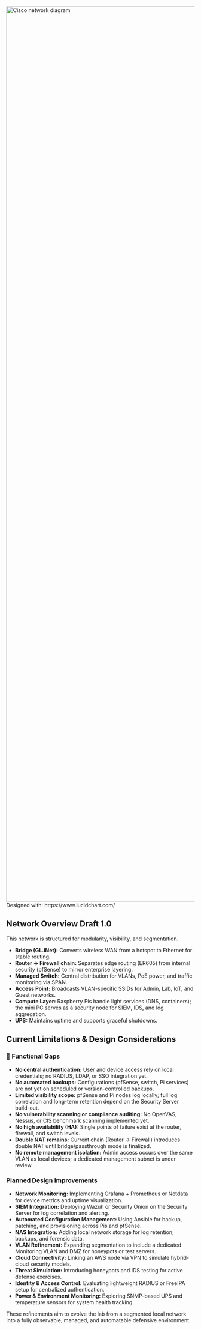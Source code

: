 
<img width="1947" height="2387" alt="Cisco network diagram" src="https://github.com/user-attachments/assets/444ee836-6a17-426a-9c46-66c5008d8c1b" />
Designed with: https://www.lucidchart.com/


## Network Overview Draft 1.0

This network is structured for modularity, visibility, and segmentation.  
- **Bridge (GL.iNet):** Converts wireless WAN from a hotspot to Ethernet for stable routing.  
- **Router → Firewall chain:** Separates edge routing (ER605) from internal security (pfSense) to mirror enterprise layering.  
- **Managed Switch:** Central distribution for VLANs, PoE power, and traffic monitoring via SPAN.  
- **Access Point:** Broadcasts VLAN-specific SSIDs for Admin, Lab, IoT, and Guest networks.  
- **Compute Layer:** Raspberry Pis handle light services (DNS, containers); the mini PC serves as a security node for SIEM, IDS, and log aggregation.  
- **UPS:** Maintains uptime and supports graceful shutdowns.  

## Current Limitations & Design Considerations

### 🧩 Functional Gaps
- **No central authentication:** User and device access rely on local credentials; no RADIUS, LDAP, or SSO integration yet.  
- **No automated backups:** Configurations (pfSense, switch, Pi services) are not yet on scheduled or version-controlled backups.  
- **Limited visibility scope:** pfSense and Pi nodes log locally; full log correlation and long-term retention depend on the Security Server build-out.  
- **No vulnerability scanning or compliance auditing:** No OpenVAS, Nessus, or CIS benchmark scanning implemented yet.  
- **No high availability (HA):** Single points of failure exist at the router, firewall, and switch levels.  
- **Double NAT remains:** Current chain (Router → Firewall) introduces double NAT until bridge/passthrough mode is finalized.  
- **No remote management isolation:** Admin access occurs over the same VLAN as local devices; a dedicated management subnet is under review.

### Planned Design Improvements
- **Network Monitoring:** Implementing Grafana + Prometheus or Netdata for device metrics and uptime visualization.  
- **SIEM Integration:** Deploying Wazuh or Security Onion on the Security Server for log correlation and alerting.  
- **Automated Configuration Management:** Using Ansible for backup, patching, and provisioning across Pis and pfSense.  
- **NAS Integration:** Adding local network storage for log retention, backups, and forensic data.  
- **VLAN Refinement:** Expanding segmentation to include a dedicated Monitoring VLAN and DMZ for honeypots or test servers.  
- **Cloud Connectivity:** Linking an AWS node via VPN to simulate hybrid-cloud security models.  
- **Threat Simulation:** Introducing honeypots and IDS testing for active defense exercises.  
- **Identity & Access Control:** Evaluating lightweight RADIUS or FreeIPA setup for centralized authentication.  
- **Power & Environment Monitoring:** Exploring SNMP-based UPS and temperature sensors for system health tracking.

These refinements aim to evolve the lab from a segmented local network into a fully observable, managed, and automatable defensive environment.

